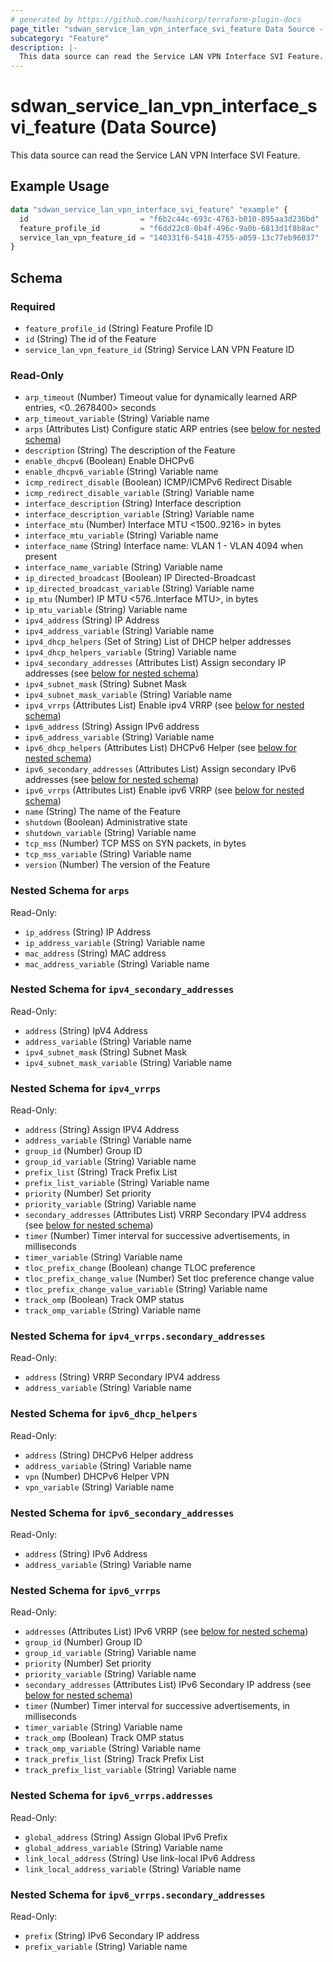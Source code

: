 ```yaml
---
# generated by https://github.com/hashicorp/terraform-plugin-docs
page_title: "sdwan_service_lan_vpn_interface_svi_feature Data Source - terraform-provider-sdwan"
subcategory: "Feature"
description: |-
  This data source can read the Service LAN VPN Interface SVI Feature.
---
```


# sdwan_service_lan_vpn_interface_svi_feature (Data Source)

This data source can read the Service LAN VPN Interface SVI Feature.

## Example Usage

```terraform
data "sdwan_service_lan_vpn_interface_svi_feature" "example" {
  id                         = "f6b2c44c-693c-4763-b010-895aa3d236bd"
  feature_profile_id         = "f6dd22c8-0b4f-496c-9a0b-6813d1f8b8ac"
  service_lan_vpn_feature_id = "140331f6-5418-4755-a059-13c77eb96037"
}
```

<!-- schema generated by tfplugindocs -->
## Schema

### Required

- `feature_profile_id` (String) Feature Profile ID
- `id` (String) The id of the Feature
- `service_lan_vpn_feature_id` (String) Service LAN VPN Feature ID

### Read-Only

- `arp_timeout` (Number) Timeout value for dynamically learned ARP entries, <0..2678400> seconds
- `arp_timeout_variable` (String) Variable name
- `arps` (Attributes List) Configure static ARP entries (see [below for nested schema](#nestedatt--arps))
- `description` (String) The description of the Feature
- `enable_dhcpv6` (Boolean) Enable DHCPv6
- `enable_dhcpv6_variable` (String) Variable name
- `icmp_redirect_disable` (Boolean) ICMP/ICMPv6 Redirect Disable
- `icmp_redirect_disable_variable` (String) Variable name
- `interface_description` (String) Interface description
- `interface_description_variable` (String) Variable name
- `interface_mtu` (Number) Interface MTU <1500..9216> in bytes
- `interface_mtu_variable` (String) Variable name
- `interface_name` (String) Interface name: VLAN 1 - VLAN 4094 when present
- `interface_name_variable` (String) Variable name
- `ip_directed_broadcast` (Boolean) IP Directed-Broadcast
- `ip_directed_broadcast_variable` (String) Variable name
- `ip_mtu` (Number) IP MTU <576..Interface MTU>, in bytes
- `ip_mtu_variable` (String) Variable name
- `ipv4_address` (String) IP Address
- `ipv4_address_variable` (String) Variable name
- `ipv4_dhcp_helpers` (Set of String) List of DHCP helper addresses
- `ipv4_dhcp_helpers_variable` (String) Variable name
- `ipv4_secondary_addresses` (Attributes List) Assign secondary IP addresses (see [below for nested schema](#nestedatt--ipv4_secondary_addresses))
- `ipv4_subnet_mask` (String) Subnet Mask
- `ipv4_subnet_mask_variable` (String) Variable name
- `ipv4_vrrps` (Attributes List) Enable ipv4 VRRP (see [below for nested schema](#nestedatt--ipv4_vrrps))
- `ipv6_address` (String) Assign IPv6 address
- `ipv6_address_variable` (String) Variable name
- `ipv6_dhcp_helpers` (Attributes List) DHCPv6 Helper (see [below for nested schema](#nestedatt--ipv6_dhcp_helpers))
- `ipv6_secondary_addresses` (Attributes List) Assign secondary IPv6 addresses (see [below for nested schema](#nestedatt--ipv6_secondary_addresses))
- `ipv6_vrrps` (Attributes List) Enable ipv6 VRRP (see [below for nested schema](#nestedatt--ipv6_vrrps))
- `name` (String) The name of the Feature
- `shutdown` (Boolean) Administrative state
- `shutdown_variable` (String) Variable name
- `tcp_mss` (Number) TCP MSS on SYN packets, in bytes
- `tcp_mss_variable` (String) Variable name
- `version` (Number) The version of the Feature

<a id="nestedatt--arps"></a>
### Nested Schema for `arps`

Read-Only:

- `ip_address` (String) IP Address
- `ip_address_variable` (String) Variable name
- `mac_address` (String) MAC address
- `mac_address_variable` (String) Variable name


<a id="nestedatt--ipv4_secondary_addresses"></a>
### Nested Schema for `ipv4_secondary_addresses`

Read-Only:

- `address` (String) IpV4 Address
- `address_variable` (String) Variable name
- `ipv4_subnet_mask` (String) Subnet Mask
- `ipv4_subnet_mask_variable` (String) Variable name


<a id="nestedatt--ipv4_vrrps"></a>
### Nested Schema for `ipv4_vrrps`

Read-Only:

- `address` (String) Assign IPV4 Address
- `address_variable` (String) Variable name
- `group_id` (Number) Group ID
- `group_id_variable` (String) Variable name
- `prefix_list` (String) Track Prefix List
- `prefix_list_variable` (String) Variable name
- `priority` (Number) Set priority
- `priority_variable` (String) Variable name
- `secondary_addresses` (Attributes List) VRRP Secondary IPV4 address (see [below for nested schema](#nestedatt--ipv4_vrrps--secondary_addresses))
- `timer` (Number) Timer interval for successive advertisements, in milliseconds
- `timer_variable` (String) Variable name
- `tloc_prefix_change` (Boolean) change TLOC preference
- `tloc_prefix_change_value` (Number) Set tloc preference change value
- `tloc_prefix_change_value_variable` (String) Variable name
- `track_omp` (Boolean) Track OMP status
- `track_omp_variable` (String) Variable name

<a id="nestedatt--ipv4_vrrps--secondary_addresses"></a>
### Nested Schema for `ipv4_vrrps.secondary_addresses`

Read-Only:

- `address` (String) VRRP Secondary IPV4 address
- `address_variable` (String) Variable name



<a id="nestedatt--ipv6_dhcp_helpers"></a>
### Nested Schema for `ipv6_dhcp_helpers`

Read-Only:

- `address` (String) DHCPv6 Helper address
- `address_variable` (String) Variable name
- `vpn` (Number) DHCPv6 Helper VPN
- `vpn_variable` (String) Variable name


<a id="nestedatt--ipv6_secondary_addresses"></a>
### Nested Schema for `ipv6_secondary_addresses`

Read-Only:

- `address` (String) IPv6 Address
- `address_variable` (String) Variable name


<a id="nestedatt--ipv6_vrrps"></a>
### Nested Schema for `ipv6_vrrps`

Read-Only:

- `addresses` (Attributes List) IPv6 VRRP (see [below for nested schema](#nestedatt--ipv6_vrrps--addresses))
- `group_id` (Number) Group ID
- `group_id_variable` (String) Variable name
- `priority` (Number) Set priority
- `priority_variable` (String) Variable name
- `secondary_addresses` (Attributes List) IPv6 Secondary IP address (see [below for nested schema](#nestedatt--ipv6_vrrps--secondary_addresses))
- `timer` (Number) Timer interval for successive advertisements, in milliseconds
- `timer_variable` (String) Variable name
- `track_omp` (Boolean) Track OMP status
- `track_omp_variable` (String) Variable name
- `track_prefix_list` (String) Track Prefix List
- `track_prefix_list_variable` (String) Variable name

<a id="nestedatt--ipv6_vrrps--addresses"></a>
### Nested Schema for `ipv6_vrrps.addresses`

Read-Only:

- `global_address` (String) Assign Global IPv6 Prefix
- `global_address_variable` (String) Variable name
- `link_local_address` (String) Use link-local IPv6 Address
- `link_local_address_variable` (String) Variable name


<a id="nestedatt--ipv6_vrrps--secondary_addresses"></a>
### Nested Schema for `ipv6_vrrps.secondary_addresses`

Read-Only:

- `prefix` (String) IPv6 Secondary IP address
- `prefix_variable` (String) Variable name
